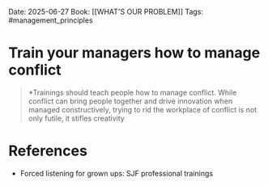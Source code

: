 Date: 2025-06-27
Book: [[WHAT'S OUR PROBLEM]]
Tags: #management_principles 
# Train your managers how to manage conflict

>*Trainings should teach people how to manage conflict. While conflict can bring people together and drive innovation when managed constructively, trying to rid the workplace of conflict is not only futile, it stifles creativity

# References
- Forced listening for grown ups: SJF professional trainings 